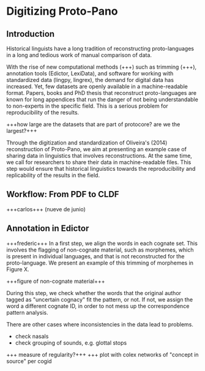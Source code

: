 # Digitizing Proto-Pano

## Introduction

Historical linguists have a long tradition of reconstructing proto-languages in a long and tedious work of manual comparison of data.

With the rise of new computational methods (+++) such as trimming (+++), annotation tools (Edictor, LexiData), and software for working with standardized data (lingpy, lingrex), the demand for digital data has increased. Yet, few datasets are openly available in a machine-readable format. Papers, books and PhD thesis that reconstruct proto-languages are known for long appendices that run the danger of not being understandable to non-experts in the specific field. This is a serious problem for reproducibility of the results.

+++how large are the datasets that are part of protocore? are we the largest?+++

Through the digitization and standardization of Oliveira's (2014) reconstruction of Proto-Pano, we aim at presenting an example case of sharing data in linguistics that involves reconstructions. At the same time, we call for researchers to share their data in machine-readable files. This step would ensure that historical linguistics towards the reproducibility and replicability of the results in the field.

## Workflow: From PDF to CLDF

+++carlos+++ (nueve de junio)

## Annotation in Edictor

+++frederic+++
In a first step, we align the words in each cognate set. This involves the flagging of non-cognate material, such as morphemes, which is present in individual languages, and that is not reconstructed for the proto-language. We present an example of this trimming of morphemes in Figure X.

+++figure of non-cognate material+++

During this step, we check whether the words that the original author tagged as "uncertain cognacy" fit the pattern, or not. If not, we assign the word a different cognate ID, in order to not mess up the correspondence pattern analysis.

There are other cases where inconsistencies in the data lead to problems.

- check nasals
- check grouping of sounds, e.g. glottal stops

+++ measure of regularity?+++
+++ plot with colex networks of "concept in source" per cogid
